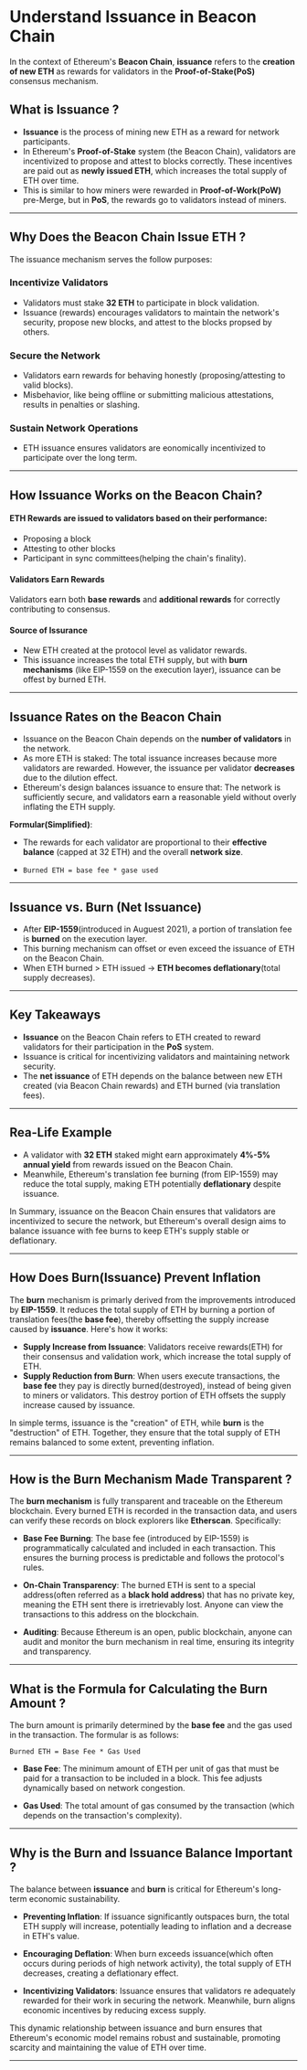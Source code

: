 # Understand Issuance in Beacon Chain

In the context of Ethereum's **Beacon Chain**, **issuance** refers to the **creation of new ETH** as rewards for validators in the **Proof-of-Stake(PoS)** consensus mechanism.

## What is Issuance ?

- **Issuance** is the process of mining new ETH as a reward for network participants.
- In Ethereum's **Proof-of-Stake** system (the Beacon Chain), validators are incentivized to propose and attest to blocks correctly. These incentives are paid out as **newly issued ETH**, which increases the total supply of ETH over time.
- This is similar to how miners were rewarded in **Proof-of-Work(PoW)** pre-Merge, but in **PoS**, the rewards go to validators instead of miners.

---

## Why Does the Beacon Chain Issue ETH ?

The issuance mechanism serves the follow purposes:

### Incentivize Validators

- Validators must stake **32 ETH** to participate in block validation.
- Issuance (rewards) encourages validators to maintain the network's security, propose new blocks, and attest to the blocks propsed by others.

### Secure the Network

- Validators earn rewards for behaving honestly (proposing/attesting to valid blocks).
- Misbehavior, like being offline or submitting malicious attestations, results in penalties or slashing.

### Sustain Network Operations

- ETH issuance ensures validators are eonomically incentivized to participate over the long term.

---

## How Issuance Works on the Beacon Chain?

#### **ETH Rewards** are issued to validators based on their **performance**:

- Proposing a block
- Attesting to other blocks
- Participant in sync committees(helping the chain's finality).

#### Validators Earn Rewards

Validators earn both **base rewards** and **additional rewards** for correctly contributing to consensus.

#### Source of Issurance

- New ETH created at the protocol level as validator rewards.
- This issuance increases the total ETH supply, but with **burn mechanisms** (like EIP-1559 on the execution layer), issuance can be offest by burned ETH.

---

## Issuance Rates on the Beacon Chain

- Issuance on the Beacon Chain depends on the **number of validators** in the network.
- As more ETH is staked:
  The total issuance increases because more validators are rewarded. However, the issuance per validator **decreases** due to the dilution effect.
- Ethereum's design balances issuance to ensure that:
  The network is sufficiently secure, and validators earn a reasonable yield without overly inflating the ETH supply.

**Formular(Simplified)**:

- The rewards for each validator are proportional to their **effective balance** (capped at 32 ETH) and the overall **network size**.

- `Burned ETH = base fee * gase used`

---

## Issuance vs. Burn (Net Issuance)

- After **EIP-1559**(introduced in Auguest 2021), a portion of translation fee is **burned** on the execution layer.
- This burning mechanism can offset or even exceed the issuance of ETH on the Beacon Chain.
- When ETH burned > ETH issued -> **ETH becomes deflationary**(total supply decreases).

---

## Key Takeaways

- **Issuance** on the Beacon Chain refers to ETH created to reward validators for their participation in the **PoS** system.
- Issuance is critical for incentivizing validators and maintaining network security.
- The **net issuance** of ETH depends on the balance between new ETH created (via Beacon Chain rewards) and ETH burned (via translation fees).

---

## Rea-Life Example

- A validator with **32 ETH** staked might earn approximately **4%-5% annual yield** from rewards issued on the Beacon Chain.
- Meanwhile, Ethereum's translation fee burning (from EIP-1559) may reduce the total supply, making ETH potentially **deflationary** despite issuance.

In Summary, issuance on the Beacon Chain ensures that validators are incentivized to secure the network, but Ethereum's overall design aims to balance issuance with fee burns to keep ETH's supply stable or deflationary.

---

## How Does Burn(Issuance) Prevent Inflation

The **burn** mechanism is primarly derived from the improvements introduced by **EIP-1559**. It reduces the total supply of ETH by burning a portion of translation fees(the **base fee**), thereby offsetting the supply increase caused by **issuance**. Here's how it works:

- **Supply Increase from Issuance**: Validators receive rewards(ETH) for their consensus and validation work, which increase the total supply of ETH.
- **Supply Reduction from Burn**: When users execute transactions, the **base fee** they pay is directly burned(destroyed), instead of being given to miners or validators. This destroy portion of ETH offsets the supply increase caused by issuance.

In simple terms, issuance is the "creation" of ETH, while **burn** is the "destruction" of ETH. Together, they ensure that the total supply of ETH remains balanced to some extent, preventing inflation.

---

## How is the Burn Mechanism Made Transparent ?

The **burn mechanism** is fully transparent and traceable on the Ethereum blockchain. Every burned ETH is recorded in the transaction data, and users can verify these records on block explorers like **Etherscan**. Specifically:

- **Base Fee Burning**: The base fee (introduced by EIP-1559) is programmatically calculated and included in each transaction. This ensures the burning process is predictable and follows the protocol's rules.

- **On-Chain Transparency**: The burned ETH is sent to a special address(often referred as a **black hold address**) that has no private key, meaning the ETH sent there is irretrievably lost. Anyone can view the transactions to this address on the blockchain.

- **Auditing**: Because Ethereum is an open, public blockchain, anyone can audit and monitor the burn mechanism in real time, ensuring its integrity and transparency.

---

## What is the Formula for Calculating the Burn Amount ?

The burn amount is primarily determined by the **base fee** and the gas used in the transaction. The formular is as follows:

```
Burned ETH = Base Fee * Gas Used
```

- **Base Fee**: The minimum amount of ETH per unit of gas that must be paid for a transaction to be included in a block. This fee adjusts dynamically based on network congestion.

- **Gas Used**: The total amount of gas consumed by the transaction (which depends on the transaction's complexity).

---

## Why is the Burn and Issuance Balance Important ?

The balance between **issuance** and **burn** is critical for Ethereum's long-term economic sustainability.

- **Preventing Inflation**: If issuance significantly outspaces burn, the total ETH supply will increase, potentially leading to inflation and a decrease in ETH's value.

- **Encouraging Deflation**: When burn exceeds issuance(which often occurs during periods of high network activity), the total supply of ETH decreases, creating a deflationary effect.

- **Incentivizing Validators**: Issuance ensures that validators re adequately rewarded for their work in securing the network. Meanwhile, burn aligns economic incentives by reducing excess supply.

This dynamic relationship between issuance and burn ensures that Ethereum's economic model remains robust and sustainable, promoting scarcity and maintaining the value of ETH over time.

---
